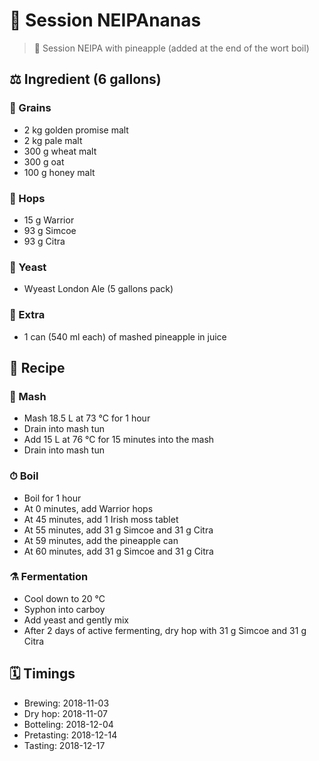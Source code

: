 # 🍺 Session NEIPAnanas

> 📝 Session NEIPA with pineapple (added at the end of the wort boil)

##  ⚖️ Ingredient (6 gallons)

### 🌾 Grains

* 2 kg golden promise malt
* 2 kg pale malt
* 300 g wheat malt
* 300 g oat
* 100 g honey malt

### 🌿 Hops

* 15 g Warrior
* 93 g Simcoe
* 93 g Citra

### 🧫 Yeast

* Wyeast London Ale (5 gallons pack)

### 🍍 Extra

* 1 can (540 ml each) of mashed pineapple in juice

## 📖 Recipe

### 🚰 Mash

* Mash 18.5 L at 73 °C for 1 hour
* Drain into mash tun
* Add 15 L at 76 °C for 15 minutes into the mash
* Drain into mash tun

### ⏱  Boil

* Boil for 1 hour
* At 0 minutes, add Warrior hops
* At 45 minutes, add 1 Irish moss tablet
* At 55 minutes, add 31 g Simcoe and 31 g Citra
* At 59 minutes, add the pineapple can
* At 60 minutes, add 31 g Simcoe and 31 g Citra

### ⚗️ Fermentation

* Cool down to 20 °C
* Syphon into carboy
* Add yeast and gently mix
* After 2 days of active fermenting, dry hop with 31 g Simcoe and 31 g Citra

## 🗓 Timings

* Brewing: 2018-11-03
* Dry hop: 2018-11-07
* Botteling: 2018-12-04
* Pretasting: 2018-12-14
* Tasting: 2018-12-17
